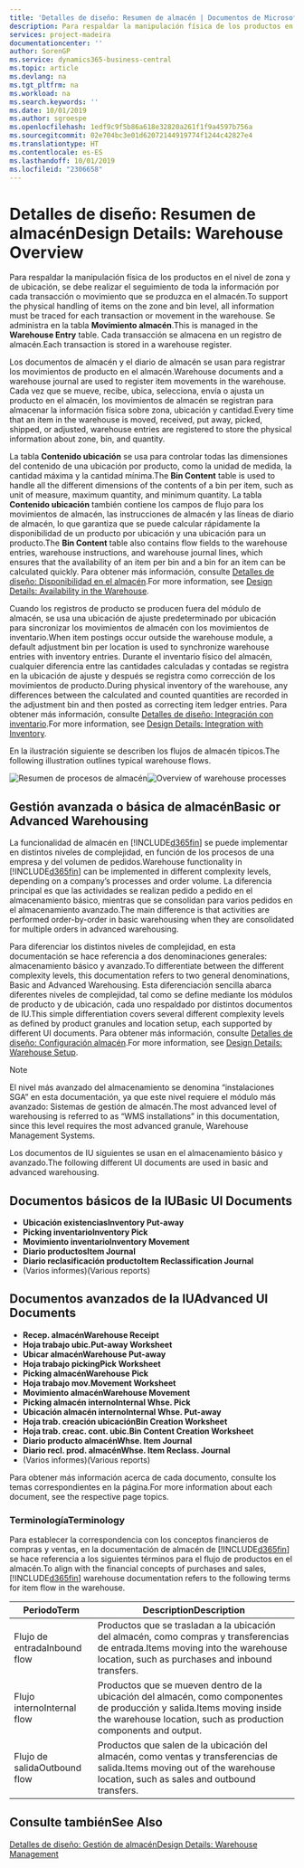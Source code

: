 ```yaml
---
title: 'Detalles de diseño: Resumen de almacén | Documentos de Microsoft'
description: Para respaldar la manipulación física de los productos en el nivel de zona y de ubicación, se debe realizar el seguimiento de toda la información por cada transacción o movimiento que se produzca en el almacén. Se administra en la tabla **Movimiento almacén**. Cada transacción se almacena en un registro de almacén.
services: project-madeira
documentationcenter: ''
author: SorenGP
ms.service: dynamics365-business-central
ms.topic: article
ms.devlang: na
ms.tgt_pltfrm: na
ms.workload: na
ms.search.keywords: ''
ms.date: 10/01/2019
ms.author: sgroespe
ms.openlocfilehash: 1edf9c9f5b86a618e32820a261f1f9a4597b756a
ms.sourcegitcommit: 02e704bc3e01d62072144919774f1244c42827e4
ms.translationtype: HT
ms.contentlocale: es-ES
ms.lasthandoff: 10/01/2019
ms.locfileid: "2306658"
---
```

# <a name="design-details-warehouse-overview"></a><span data-ttu-id="5ab9b-105">Detalles de diseño: Resumen de almacén</span><span class="sxs-lookup"><span data-stu-id="5ab9b-105">Design Details: Warehouse Overview</span></span>
<span data-ttu-id="5ab9b-106">Para respaldar la manipulación física de los productos en el nivel de zona y de ubicación, se debe realizar el seguimiento de toda la información por cada transacción o movimiento que se produzca en el almacén.</span><span class="sxs-lookup"><span data-stu-id="5ab9b-106">To support the physical handling of items on the zone and bin level, all information must be traced for each transaction or movement in the warehouse.</span></span> <span data-ttu-id="5ab9b-107">Se administra en la tabla **Movimiento almacén**.</span><span class="sxs-lookup"><span data-stu-id="5ab9b-107">This is managed in the **Warehouse Entry** table.</span></span> <span data-ttu-id="5ab9b-108">Cada transacción se almacena en un registro de almacén.</span><span class="sxs-lookup"><span data-stu-id="5ab9b-108">Each transaction is stored in a warehouse register.</span></span>  

<span data-ttu-id="5ab9b-109">Los documentos de almacén y el diario de almacén se usan para registrar los movimientos de producto en el almacén.</span><span class="sxs-lookup"><span data-stu-id="5ab9b-109">Warehouse documents and a warehouse journal are used to register item movements in the warehouse.</span></span> <span data-ttu-id="5ab9b-110">Cada vez que se mueve, recibe, ubica, selecciona, envía o ajusta un producto en el almacén, los movimientos de almacén se registran para almacenar la información física sobre zona, ubicación y cantidad.</span><span class="sxs-lookup"><span data-stu-id="5ab9b-110">Every time that an item in the warehouse is moved, received, put away, picked, shipped, or adjusted, warehouse entries are registered to store the physical information about zone, bin, and quantity.</span></span>

<span data-ttu-id="5ab9b-111">La tabla **Contenido ubicación** se usa para controlar todas las dimensiones del contenido de una ubicación por producto, como la unidad de medida, la cantidad máxima y la cantidad mínima.</span><span class="sxs-lookup"><span data-stu-id="5ab9b-111">The **Bin Content** table is used to handle all the different dimensions of the contents of a bin per item, such as unit of measure, maximum quantity, and minimum quantity.</span></span> <span data-ttu-id="5ab9b-112">La tabla **Contenido ubicación** también contiene los campos de flujo para los movimientos de almacén, las instrucciones de almacén y las líneas de diario de almacén, lo que garantiza que se puede calcular rápidamente la disponibilidad de un producto por ubicación y una ubicación para un producto.</span><span class="sxs-lookup"><span data-stu-id="5ab9b-112">The **Bin Content** table also contains flow fields to the warehouse entries, warehouse instructions, and warehouse journal lines, which ensures that the availability of an item per bin and a bin for an item can be calculated quickly.</span></span> <span data-ttu-id="5ab9b-113">Para obtener más información, consulte [Detalles de diseño: Disponibilidad en el almacén](design-details-availability-in-the-warehouse.md).</span><span class="sxs-lookup"><span data-stu-id="5ab9b-113">For more information, see [Design Details: Availability in the Warehouse](design-details-availability-in-the-warehouse.md).</span></span>  

<span data-ttu-id="5ab9b-114">Cuando los registros de producto se producen fuera del módulo de almacén, se usa una ubicación de ajuste predeterminado por ubicación para sincronizar los movimientos de almacén con los movimientos de inventario.</span><span class="sxs-lookup"><span data-stu-id="5ab9b-114">When item postings occur outside the warehouse module, a default adjustment bin per location is used to synchronize warehouse entries with inventory entries.</span></span> <span data-ttu-id="5ab9b-115">Durante el inventario físico del almacén, cualquier diferencia entre las cantidades calculadas y contadas se registra en la ubicación de ajuste y después se registra como corrección de los movimientos de producto.</span><span class="sxs-lookup"><span data-stu-id="5ab9b-115">During physical inventory of the warehouse, any differences between the calculated and counted quantities are recorded in the adjustment bin and then posted as correcting item ledger entries.</span></span> <span data-ttu-id="5ab9b-116">Para obtener más información, consulte [Detalles de diseño: Integración con inventario](design-details-integration-with-inventory.md).</span><span class="sxs-lookup"><span data-stu-id="5ab9b-116">For more information, see [Design Details: Integration with Inventory](design-details-integration-with-inventory.md).</span></span>  

<span data-ttu-id="5ab9b-117">En la ilustración siguiente se describen los flujos de almacén típicos.</span><span class="sxs-lookup"><span data-stu-id="5ab9b-117">The following illustration outlines typical warehouse flows.</span></span>  

<span data-ttu-id="5ab9b-118">![Resumen de procesos de almacén](media/design_details_warehouse_management_overview.png "Resumen de procesos de almacén")</span><span class="sxs-lookup"><span data-stu-id="5ab9b-118">![Overview of warehouse processes](media/design_details_warehouse_management_overview.png "Overview of warehouse processes")</span></span>  

## <a name="basic-or-advanced-warehousing"></a><span data-ttu-id="5ab9b-119">Gestión avanzada o básica de almacén</span><span class="sxs-lookup"><span data-stu-id="5ab9b-119">Basic or Advanced Warehousing</span></span>  
<span data-ttu-id="5ab9b-120">La funcionalidad de almacén en [!INCLUDE[d365fin](includes/d365fin_md.md)] se puede implementar en distintos niveles de complejidad, en función de los procesos de una empresa y del volumen de pedidos.</span><span class="sxs-lookup"><span data-stu-id="5ab9b-120">Warehouse functionality in [!INCLUDE[d365fin](includes/d365fin_md.md)] can be implemented in different complexity levels, depending on a company’s processes and order volume.</span></span> <span data-ttu-id="5ab9b-121">La diferencia principal es que las actividades se realizan pedido a pedido en el almacenamiento básico, mientras que se consolidan para varios pedidos en el almacenamiento avanzado.</span><span class="sxs-lookup"><span data-stu-id="5ab9b-121">The main difference is that activities are performed order-by-order in basic warehousing when they are consolidated for multiple orders in advanced warehousing.</span></span>  

 <span data-ttu-id="5ab9b-122">Para diferenciar los distintos niveles de complejidad, en esta documentación se hace referencia a dos denominaciones generales: almacenamiento básico y avanzado.</span><span class="sxs-lookup"><span data-stu-id="5ab9b-122">To differentiate between the different complexity levels, this documentation refers to two general denominations, Basic and Advanced Warehousing.</span></span> <span data-ttu-id="5ab9b-123">Esta diferenciación sencilla abarca diferentes niveles de complejidad, tal como se define mediante los módulos de producto y de ubicación, cada uno respaldado por distintos documentos de IU.</span><span class="sxs-lookup"><span data-stu-id="5ab9b-123">This simple differentiation covers several different complexity levels as defined by product granules and location setup, each supported by different UI documents.</span></span> <span data-ttu-id="5ab9b-124">Para obtener más información, consulte [Detalles de diseño: Configuración almacén](design-details-warehouse-setup.md).</span><span class="sxs-lookup"><span data-stu-id="5ab9b-124">For more information, see [Design Details: Warehouse Setup](design-details-warehouse-setup.md).</span></span>  

> [!NOTE]  
>  <span data-ttu-id="5ab9b-125">El nivel más avanzado del almacenamiento se denomina “instalaciones SGA” en esta documentación, ya que este nivel requiere el módulo más avanzado: Sistemas de gestión de almacén.</span><span class="sxs-lookup"><span data-stu-id="5ab9b-125">The most advanced level of warehousing is referred to as “WMS installations” in this documentation, since this level requires the most advanced granule, Warehouse Management Systems.</span></span>  

 <span data-ttu-id="5ab9b-126">Los documentos de IU siguientes se usan en el almacenamiento básico y avanzado.</span><span class="sxs-lookup"><span data-stu-id="5ab9b-126">The following different UI documents are used in basic and advanced warehousing.</span></span>  

## <a name="basic-ui-documents"></a><span data-ttu-id="5ab9b-127">Documentos básicos de la IU</span><span class="sxs-lookup"><span data-stu-id="5ab9b-127">Basic UI Documents</span></span>  

-   <span data-ttu-id="5ab9b-128">**Ubicación existencias**</span><span class="sxs-lookup"><span data-stu-id="5ab9b-128">**Inventory Put-away**</span></span>  
-   <span data-ttu-id="5ab9b-129">**Picking inventario**</span><span class="sxs-lookup"><span data-stu-id="5ab9b-129">**Inventory Pick**</span></span>  
-   <span data-ttu-id="5ab9b-130">**Movimiento inventario**</span><span class="sxs-lookup"><span data-stu-id="5ab9b-130">**Inventory Movement**</span></span>  
-   <span data-ttu-id="5ab9b-131">**Diario productos**</span><span class="sxs-lookup"><span data-stu-id="5ab9b-131">**Item Journal**</span></span>  
-   <span data-ttu-id="5ab9b-132">**Diario reclasificación producto**</span><span class="sxs-lookup"><span data-stu-id="5ab9b-132">**Item Reclassification Journal**</span></span>  
-   <span data-ttu-id="5ab9b-133">(Varios informes)</span><span class="sxs-lookup"><span data-stu-id="5ab9b-133">(Various reports)</span></span>  

## <a name="advanced-ui-documents"></a><span data-ttu-id="5ab9b-134">Documentos avanzados de la IU</span><span class="sxs-lookup"><span data-stu-id="5ab9b-134">Advanced UI Documents</span></span>  

-   <span data-ttu-id="5ab9b-135">**Recep. almacén**</span><span class="sxs-lookup"><span data-stu-id="5ab9b-135">**Warehouse Receipt**</span></span>  
-   <span data-ttu-id="5ab9b-136">**Hoja trabajo ubic.**</span><span class="sxs-lookup"><span data-stu-id="5ab9b-136">**Put-away Worksheet**</span></span>  
-   <span data-ttu-id="5ab9b-137">**Ubicar almacén**</span><span class="sxs-lookup"><span data-stu-id="5ab9b-137">**Warehouse Put-away**</span></span>  
-   <span data-ttu-id="5ab9b-138">**Hoja trabajo picking**</span><span class="sxs-lookup"><span data-stu-id="5ab9b-138">**Pick Worksheet**</span></span>  
-   <span data-ttu-id="5ab9b-139">**Picking almacén**</span><span class="sxs-lookup"><span data-stu-id="5ab9b-139">**Warehouse Pick**</span></span>  
-   <span data-ttu-id="5ab9b-140">**Hoja trabajo mov.**</span><span class="sxs-lookup"><span data-stu-id="5ab9b-140">**Movement Worksheet**</span></span>  
-   <span data-ttu-id="5ab9b-141">**Movimiento almacén**</span><span class="sxs-lookup"><span data-stu-id="5ab9b-141">**Warehouse Movement**</span></span>  
-   <span data-ttu-id="5ab9b-142">**Picking almacén interno**</span><span class="sxs-lookup"><span data-stu-id="5ab9b-142">**Internal Whse. Pick**</span></span>  
-   <span data-ttu-id="5ab9b-143">**Ubicación almacén interno**</span><span class="sxs-lookup"><span data-stu-id="5ab9b-143">**Internal Whse. Put-away**</span></span>  
-   <span data-ttu-id="5ab9b-144">**Hoja trab. creación ubicación**</span><span class="sxs-lookup"><span data-stu-id="5ab9b-144">**Bin Creation Worksheet**</span></span>  
-   <span data-ttu-id="5ab9b-145">**Hoja trab. creac. cont. ubic.**</span><span class="sxs-lookup"><span data-stu-id="5ab9b-145">**Bin Content Creation Worksheet**</span></span>  
-   <span data-ttu-id="5ab9b-146">**Diario producto almacén**</span><span class="sxs-lookup"><span data-stu-id="5ab9b-146">**Whse. Item Journal**</span></span>  
-   <span data-ttu-id="5ab9b-147">**Diario recl. prod. almacén**</span><span class="sxs-lookup"><span data-stu-id="5ab9b-147">**Whse. Item Reclass. Journal**</span></span>  
-   <span data-ttu-id="5ab9b-148">(Varios informes)</span><span class="sxs-lookup"><span data-stu-id="5ab9b-148">(Various reports)</span></span>  

<span data-ttu-id="5ab9b-149">Para obtener más información acerca de cada documento, consulte los temas correspondientes en la página.</span><span class="sxs-lookup"><span data-stu-id="5ab9b-149">For more information about each document, see the respective page topics.</span></span>  

### <a name="terminology"></a><span data-ttu-id="5ab9b-150">Terminología</span><span class="sxs-lookup"><span data-stu-id="5ab9b-150">Terminology</span></span>  
<span data-ttu-id="5ab9b-151">Para establecer la correspondencia con los conceptos financieros de compras y ventas, en la documentación de almacén de [!INCLUDE[d365fin](includes/d365fin_md.md)] se hace referencia a los siguientes términos para el flujo de productos en el almacén.</span><span class="sxs-lookup"><span data-stu-id="5ab9b-151">To align with the financial concepts of purchases and sales, [!INCLUDE[d365fin](includes/d365fin_md.md)] warehouse documentation refers to the following terms for item flow in the warehouse.</span></span>  

|<span data-ttu-id="5ab9b-152">Periodo</span><span class="sxs-lookup"><span data-stu-id="5ab9b-152">Term</span></span>|<span data-ttu-id="5ab9b-153">Description</span><span class="sxs-lookup"><span data-stu-id="5ab9b-153">Description</span></span>|  
|----------|---------------------------------------|  
|<span data-ttu-id="5ab9b-154">Flujo de entrada</span><span class="sxs-lookup"><span data-stu-id="5ab9b-154">Inbound flow</span></span>|<span data-ttu-id="5ab9b-155">Productos que se trasladan a la ubicación del almacén, como compras y transferencias de entrada.</span><span class="sxs-lookup"><span data-stu-id="5ab9b-155">Items moving into the warehouse location, such as purchases and inbound transfers.</span></span>|  
|<span data-ttu-id="5ab9b-156">Flujo interno</span><span class="sxs-lookup"><span data-stu-id="5ab9b-156">Internal flow</span></span>|<span data-ttu-id="5ab9b-157">Productos que se mueven dentro de la ubicación del almacén, como componentes de producción y salida.</span><span class="sxs-lookup"><span data-stu-id="5ab9b-157">Items moving inside the warehouse location, such as production components and output.</span></span>|  
|<span data-ttu-id="5ab9b-158">Flujo de salida</span><span class="sxs-lookup"><span data-stu-id="5ab9b-158">Outbound flow</span></span>|<span data-ttu-id="5ab9b-159">Productos que salen de la ubicación del almacén, como ventas y transferencias de salida.</span><span class="sxs-lookup"><span data-stu-id="5ab9b-159">Items moving out of the warehouse location, such as sales and outbound transfers.</span></span>|  

## <a name="see-also"></a><span data-ttu-id="5ab9b-160">Consulte también</span><span class="sxs-lookup"><span data-stu-id="5ab9b-160">See Also</span></span>  
 [<span data-ttu-id="5ab9b-161">Detalles de diseño: Gestión de almacén</span><span class="sxs-lookup"><span data-stu-id="5ab9b-161">Design Details: Warehouse Management</span></span>](design-details-warehouse-management.md)
